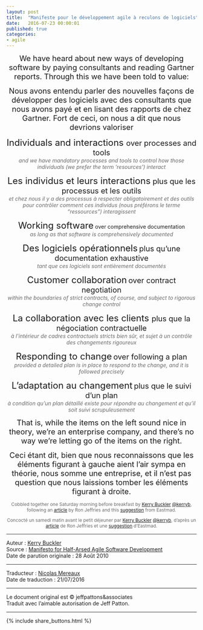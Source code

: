 ```yaml
---
layout: post
title:  "Manifeste pour le développement agile à reculons de logiciels"
date:   2016-07-23 00:00:01
published: true
categories: 
- agile
---
```


<div align="center" style="background: url(/assets/agile_a_reculons/drones.png) no-repeat scroll center top">

<p><span style="font-size:20px"> We have heard about new ways of developing software by paying consultants and reading Gartner reports. Through this we have been told to value:</span></p>

<p><span style="font-size:20px"> Nous avons entendu parler des nouvelles façons de développer des logiciels avec des consultants que nous avons payé et en lisant des rapports de chez Gartner. Fort de ceci, on nous a dit que nous devrions valoriser </span></p> 

<p><span style="font-size:24px">Individuals and interactions </span> <span style="font-size:20px">over processes and tools  </span><br><em style="color:dimgray"> and we have mandatory processes and tools to control how those individuals (we prefer the term ‘resources’) interact</em></p>

<p><span style="font-size:24px">Les individus et leurs interactions</span><span style="font-size:20px"> plus que les processus et les outils</span><br><em style="color:dimgray"> et chez nous il y a des processus à respecter obligatoirement et des outils pour contrôler comment ces individus (nous préférons le terme “ressources”) interagissent</em></p>

<p><span style="font-size:24px">Working software</span> <span> over comprehensive documentation </span><br><em style="color:dimgray">as long as that software is comprehensively documented</em></p>

<p><span style="font-size:24px">Des logiciels opérationnels</span> <span style="font-size:20px"> plus qu’une documentation exhaustive</span><br><em style="color:dimgray">tant que ces logiciels sont entièrement documentés</em></p>

<p><span style="font-size:24px">Customer collaboration</span> <span style="font-size:20px"> over contract negotiation</span> <br><em style="color:dimgray">within the boundaries of strict contracts, of course, and subject to rigorous change control</em></p>

<p><span style="font-size:24px">La collaboration avec les clients </span> <span style="font-size:20px">plus que la négociation contractuelle</span> <br><em style="color:dimgray"> à l’intérieur de cadres contractuels stricts bien sûr, et sujet à un contrôle des changements rigoureux</em></p>

<p><span style="font-size:24px">Responding to change</span> <span style="font-size:20px"> over following a plan</span> <br><em style="color:dimgray"> provided a detailed plan is in place to respond to the change, and it is followed precisely</em></p>

<p><span style="font-size:24px">L’adaptation au changement</span> <span style="font-size:20px"> plus que le suivi d’un plan</span> <br><em style="color:dimgray"> à condition qu’un plan détaillé existe pour répondre au changement et qu’il soit suivi scrupuleusement</em></p>

<p><span style="font-size:20px"> That is, while the items on the left sound nice in theory, we’re an enterprise company, and there’s no way we’re letting go of the items on the right.</span></p>

<p><span style="font-size:20px"> Ceci étant dit, bien que nous reconnaissons que les éléments figurant à gauche aient l’air sympa en théorie, nous somme une entreprise, et il n’est pas question que nous laissions tomber les éléments figurant à droite.</span></p>

<p style="font-size:12px;color:dimgray">Cobbled together one Saturday morning before breakfast by <a href="http://kerrybuckley.org/">Kerry Buckler</a> <a href="http://twitter.com/kerryb">@kerryb</a>, following an <a href="http://xprogramming.com/articles/beyond-agile-new-principles/">article</a> by Ron Jeffries and this <a href="http://twitter.com/Eastmad/status/20276560010">suggestion</a>  from Eastmad.</p>

<p style="font-size:12px;color:dimgray">Concocté un samedi matin avant le petit déjeuner par <a href="http://kerrybuckley.org/">Kerry Buckler</a> <a href="http://twitter.com/kerryb">@kerryb</a>, d’après un <a href="http://xprogramming.com/articles/beyond-agile-new-principles/">article</a> de Ron Jeffries et une <a href="http://twitter.com/Eastmad/status/20276560010">suggestion</a> d’Eastmad.</p>

</div>

---  
Auteur : [Kerry Buckler](http://www.kerrybuckley.org/about-me/)  
Source : [Manifesto for Half-Arsed Agile Software Development](http://www.halfarsedagilemanifesto.org/)  
Date de parution originale : 28 Août 2010  

---
Traducteur : [Nicolas Mereaux](http://www.les-traducteurs-agiles.org/traducteurs/)  
Date de traduction : 21/07/2016  

---

Le document original est © jeffpattons&associates  
Traduit avec l’aimable autorisation de Jeff Patton.

---

{% include share_buttons.html %}

